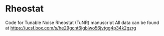 # Rheostat
Code for Tunable Noise Rheostat (TuNR) manuscript
All data can be found at https://ucsf.box.com/s/he29gcnt6igblwo56jvtgg4p34k2gzrg
